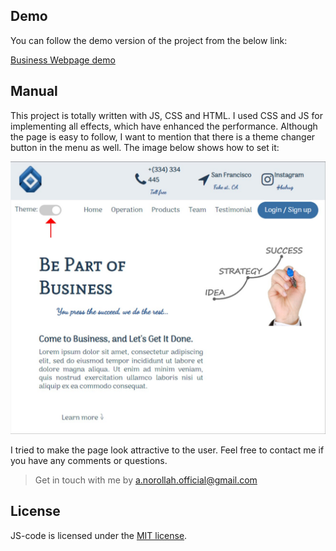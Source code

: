 ## Demo

You can follow the demo version of the project from the below link:

[Business Webpage demo](https://amin-norollah.github.io/JS-code/Pages/BusinessWebpage/)

## Manual

This project is totally written with JS, CSS and HTML. I used CSS and JS for implementing all effects, which have enhanced the performance. Although the page is easy to follow, I want to mention that there is a theme changer button in the menu as well. The image below shows how to set it:

<img src="docs/docs_1.jpg" alt="flight booking demo image 1">

I tried to make the page look attractive to the user. Feel free to contact me if you have any comments or questions.

> Get in touch with me by [a.norollah.official@gmail.com](mailto:a.norollah.official@gmail.com)

## License

JS-code is licensed under the [MIT license](https://opensource.org/licenses/MIT).
